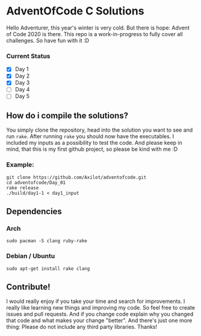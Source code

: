 # AdventOfCode C Solutions


Hello Adventurer, this year's winter is very cold. But there is hope: Advent of Code 2020 is there. This repo is a work-in-progress to fully cover all challenges. So have fun with it :D


### Current Status

- [x] Day 1
- [x] Day 2
- [x] Day 3
- [ ] Day 4
- [ ] Day 5

## How do i compile the solutions?

You simply clone the repository, head into the solution you want to see and run `rake`. After running `rake` you should now have the executables. I included my inputs as a possibility to test the code. And please keep in mind, that this is my first github project, so please be kind with me :D


### Example:
```
git clone https://github.com/Axilot/adventofcode.git
cd adventofcode/Day_01
rake release
./build/day1-1 < day1_input
```

## Dependencies

### Arch

```
sudo pacman -S clang ruby-rake
```
### Debian / Ubuntu
```
sudo apt-get install rake clang
```


## Contribute!

I would really enjoy if you take your time and search for improvements. I really like learning new things and improving my code. So feel free to create issues and pull requests. And if you change code explain why you changed that code and what makes your change "better". And there's just one more thing: Please do not include any third party libraries. Thanks!